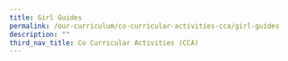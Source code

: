 ```yaml
---
title: Girl Guides
permalink: /our-curriculum/co-curricular-activities-cca/girl-guides
description: ""
third_nav_title: Co Curricular Activities (CCA)
---
```

